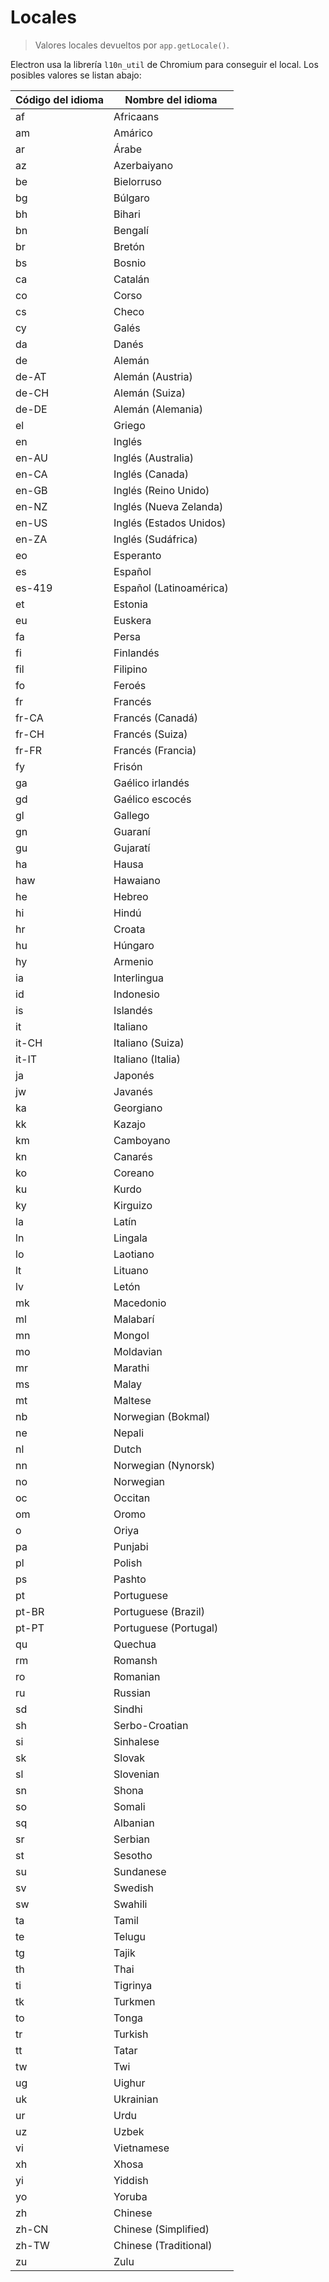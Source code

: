 # Locales

> Valores locales devueltos por `app.getLocale()`.

Electron usa la librería `l10n_util` de Chromium para conseguir el local. Los posibles valores se listan abajo:

| Código del idioma | Nombre del idioma       |
| ----------------- | ----------------------- |
| af                | Africaans               |
| am                | Amárico                 |
| ar                | Árabe                   |
| az                | Azerbaiyano             |
| be                | Bielorruso              |
| bg                | Búlgaro                 |
| bh                | Bihari                  |
| bn                | Bengalí                 |
| br                | Bretón                  |
| bs                | Bosnio                  |
| ca                | Catalán                 |
| co                | Corso                   |
| cs                | Checo                   |
| cy                | Galés                   |
| da                | Danés                   |
| de                | Alemán                  |
| de-AT             | Alemán (Austria)        |
| de-CH             | Alemán (Suiza)          |
| de-DE             | Alemán (Alemania)       |
| el                | Griego                  |
| en                | Inglés                  |
| en-AU             | Inglés (Australia)      |
| en-CA             | Inglés (Canada)         |
| en-GB             | Inglés (Reino Unido)    |
| en-NZ             | Inglés (Nueva Zelanda)  |
| en-US             | Inglés (Estados Unidos) |
| en-ZA             | Inglés (Sudáfrica)      |
| eo                | Esperanto               |
| es                | Español                 |
| es-419            | Español (Latinoamérica) |
| et                | Estonia                 |
| eu                | Euskera                 |
| fa                | Persa                   |
| fi                | Finlandés               |
| fil               | Filipino                |
| fo                | Feroés                  |
| fr                | Francés                 |
| fr-CA             | Francés (Canadá)        |
| fr-CH             | Francés (Suiza)         |
| fr-FR             | Francés (Francia)       |
| fy                | Frisón                  |
| ga                | Gaélico irlandés        |
| gd                | Gaélico escocés         |
| gl                | Gallego                 |
| gn                | Guaraní                 |
| gu                | Gujaratí                |
| ha                | Hausa                   |
| haw               | Hawaiano                |
| he                | Hebreo                  |
| hi                | Hindú                   |
| hr                | Croata                  |
| hu                | Húngaro                 |
| hy                | Armenio                 |
| ia                | Interlingua             |
| id                | Indonesio               |
| is                | Islandés                |
| it                | Italiano                |
| it-CH             | Italiano (Suiza)        |
| it-IT             | Italiano (Italia)       |
| ja                | Japonés                 |
| jw                | Javanés                 |
| ka                | Georgiano               |
| kk                | Kazajo                  |
| km                | Camboyano               |
| kn                | Canarés                 |
| ko                | Coreano                 |
| ku                | Kurdo                   |
| ky                | Kirguizo                |
| la                | Latín                   |
| ln                | Lingala                 |
| lo                | Laotiano                |
| lt                | Lituano                 |
| lv                | Letón                   |
| mk                | Macedonio               |
| ml                | Malabarí                |
| mn                | Mongol                  |
| mo                | Moldavian               |
| mr                | Marathi                 |
| ms                | Malay                   |
| mt                | Maltese                 |
| nb                | Norwegian (Bokmal)      |
| ne                | Nepali                  |
| nl                | Dutch                   |
| nn                | Norwegian (Nynorsk)     |
| no                | Norwegian               |
| oc                | Occitan                 |
| om                | Oromo                   |
| o                 | Oriya                   |
| pa                | Punjabi                 |
| pl                | Polish                  |
| ps                | Pashto                  |
| pt                | Portuguese              |
| pt-BR             | Portuguese (Brazil)     |
| pt-PT             | Portuguese (Portugal)   |
| qu                | Quechua                 |
| rm                | Romansh                 |
| ro                | Romanian                |
| ru                | Russian                 |
| sd                | Sindhi                  |
| sh                | Serbo-Croatian          |
| si                | Sinhalese               |
| sk                | Slovak                  |
| sl                | Slovenian               |
| sn                | Shona                   |
| so                | Somali                  |
| sq                | Albanian                |
| sr                | Serbian                 |
| st                | Sesotho                 |
| su                | Sundanese               |
| sv                | Swedish                 |
| sw                | Swahili                 |
| ta                | Tamil                   |
| te                | Telugu                  |
| tg                | Tajik                   |
| th                | Thai                    |
| ti                | Tigrinya                |
| tk                | Turkmen                 |
| to                | Tonga                   |
| tr                | Turkish                 |
| tt                | Tatar                   |
| tw                | Twi                     |
| ug                | Uighur                  |
| uk                | Ukrainian               |
| ur                | Urdu                    |
| uz                | Uzbek                   |
| vi                | Vietnamese              |
| xh                | Xhosa                   |
| yi                | Yiddish                 |
| yo                | Yoruba                  |
| zh                | Chinese                 |
| zh-CN             | Chinese (Simplified)    |
| zh-TW             | Chinese (Traditional)   |
| zu                | Zulu                    |